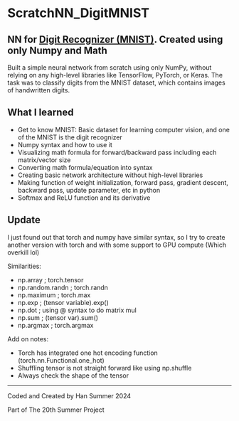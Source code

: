 # ScratchNN_DigitMNIST
NN for [Digit Recognizer (MNIST)](https://yann.lecun.com/exdb/mnist/index.html). Created using only Numpy and Math
---
 Built a simple neural network from scratch using only NumPy, without relying on any high-level libraries like TensorFlow, PyTorch, or Keras. The task was to classify digits from the MNIST dataset, which contains images of handwritten digits.

 ## What I learned
 - Get to know MNIST: Basic dataset for learning computer vision, and one of the MNIST is the digit recognizer
 - Numpy syntax and how to use it 
 - Visualizing math formula for forward/backward pass including each matrix/vector size
 - Converting math formula/equation into syntax
 - Creating basic network architecture without high-level libraries
 - Making function of weight initialization, forward pass, gradient descent, backward pass, update parameter, etc in python
 - Softmax and ReLU function and its derivative

 ## Update
 I just found out that torch and numpy have similar syntax, so I try to create another version with torch and with some support to GPU compute (Which overkill lol)

 Similarities:
 - np.array ; torch.tensor
 - np.random.randn ; torch.randn
 - np.maximum ; torch.max
 - np.exp ; (tensor variable).exp()
 - np.dot ; using @ syntax to do matrix mul
 - np.sum ; (tensor var).sum()
 - np.argmax ; torch.argmax

 Add on notes:
 - Torch has integrated one hot encoding function (torch.nn.Functional.one_hot)
 - Shuffling tensor is not straight forward like using np.shuffle
 - Always check the shape of the tensor

---
Coded and Created by Han Summer 2024

Part of The 20th Summer Project

